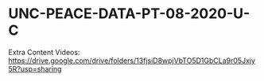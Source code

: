 # UNC-PEACE-DATA-PT-08-2020-U-C

Extra Content Videos:
https://drive.google.com/drive/folders/13fjsiD8wpjVbTO5D1GbCLa9r05Jxjy5R?usp=sharing
